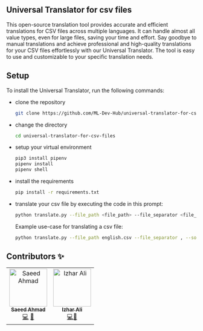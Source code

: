 
## Universal Translator for csv files

This open-source translation tool provides accurate and efficient translations for CSV files across multiple languages. It can handle almost all value types, even for large files, saving your time and effort. Say goodbye to manual translations and achieve professional and high-quality translations for your CSV files effortlessly with our Universal Translator. The tool is easy to use and customizable to your specific translation needs.


## Setup
To install the Universal Translator, run the following commands:

- clone the repository
	```bash
	git clone https://github.com/ML-Dev-Hub/universal-translator-for-csv-files.git
	```
- change the directory
	```bash
	cd universal-translator-for-csv-files
	```
- setup your virtual environment
 	```bash
	pip3 install pipenv
	pipenv install
	pipenv shell
	```
	
- install the requirements 
	```bash
	pip install -r requirements.txt
	```

- translate your csv file by executing the code in this prompt:
	```bash
	python translate.py --file_path <file_path> --file_separator <file_seperator> --source_language <source_language> --target_language <target_language>
	```
	Example use-case for translating a csv file:
	```bash
	python translate.py --file_path english.csv --file_separator , --source_language english --target_language urdu
	```
     
## Contributors ✨


<!-- ALL-CONTRIBUTORS-LIST:START - Do not remove or modify this section -->
<!-- prettier-ignore-start -->
<!-- markdownlint-disable -->
<table>
  <tbody>
    <tr>
      <td align="center"><a href="https://github.com/saeedahmadicp"><img src="https://avatars.githubusercontent.com/saeedahmadicp?v=4?s=100" width="100px;" alt="Saeed Ahmad"/><br /><sub><b>Saeed Ahmad</b></sub></a><br /><a href="https://github.com/ML-Dev-Hub/universal-translator-for-csv-files/commits?author=saeedahmadicp" title="Code">💻</a> <a href="https://github.com/ML-Dev-Hub/universal-translator-for-csv-files/commits?author=saeedahmadicp" title="Documentation">📖</a></td>
      <td align="center"><a href="https://github.com/ali-izhar"><img src="https://avatars3.githubusercontent.com/ali-izhar?v=4?s=100" width="100px;" alt="Izhar Ali"/><br /><sub><b>Izhar Ali</b></sub></a><br /><a href="https://github.com/ML-Dev-Hub/universal-translator-for-csv-files/commits?author=ali-izhar" title="Code">💻</a><a href="https://github.com/ML-Dev-Hub/universal-translator-for-csv-files/commits?author=ali-izhar" title="Documentation">📖</a></td></td>
 </tr>
  </tbody>
</table>

<!-- markdownlint-restore -->
<!-- prettier-ignore-end -->

<!-- ALL-CONTRIBUTORS-LIST:END -->
